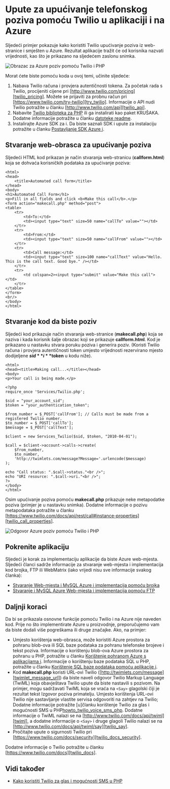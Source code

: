 <properties
    pageTitle="Upute za upućivanje telefonskog poziva s Twilio (i) | Microsoft Azure"
    description="Saznajte kako nazvati i slanje SMS poruke sa servisom Twilio API na Azure. Uzorci su i aplikacije."
    documentationCenter="php"
    services=""
    authors="devinrader"
    manager="twilio"
    editor="mollybos"/>

<tags
    ms.service="multiple"
    ms.workload="na"
    ms.tgt_pltfrm="na"
    ms.devlang="PHP"
    ms.topic="article"
    ms.date="11/25/2014"
    ms.author="microsofthelp@twilio.com"/>

# <a name="how-to-make-a-phone-call-using-twilio-in-a-php-application-on-azure"></a>Upute za upućivanje telefonskog poziva pomoću Twilio u aplikaciji i na Azure

Sljedeći primjer pokazuje kako koristiti Twilio upućivanje poziva iz web-stranice i smješten u Azure. Rezultat aplikacije tražit će od korisnika nazvati vrijednosti, kao što je prikazano na sljedećem zaslonu snimka.

![Obrazac za Azure poziv pomoću Twilio i PHP][twilio_php]

Morat ćete biste pomoću koda u ovoj temi, učinite sljedeće:

1. Nabava Twilio računa i provjera autentičnosti tokena. Za početak rada s Twilio, procijeniti cijene pri [http://www.twilio.com/pricing][twilio_pricing]. Možete se prijaviti za probnu račun pri [https://www.twilio.com/try-twilio][try_twilio]. Informacije o API nudi Twilio potražite u članku [http://www.twilio.com/api][twilio_api].
2. Nabavite [Twilio biblioteka za PHP](https://github.com/twilio/twilio-php) ili ga instalirati kao paket KRUŠAKA. Dodatne informacije potražite u članku [datoteke readme](https://github.com/twilio/twilio-php/blob/master/README.md).
3. Instalirajte Azure SDK za i. Da biste saznali SDK i upute za instalaciju potražite u članku [Postavljanje SDK Azure i][setup_php_sdk].

## <a name="create-a-web-form-for-making-a-call"></a>Stvaranje web-obrasca za upućivanje poziva

Sljedeći HTML kod prikazan je način stvaranja web-stranicu (**callform.html**) koja se dohvaća korisničkih podataka za upućivanje poziva:

    <html>
    <head>
        <title>Automated call form</title>
    </head>
    <body>
    <h1>Automated Call Form</h1>
    <p>Fill in all fields and click <b>Make this call</b>.</p>
    <form action="makecall.php" method="post">
    <table>
        <tr>
            <td>To:</td>
            <td><input type="text" size=50 name="callTo" value=""></td>
        </tr>
        <tr>
            <td>From:</td>
            <td><input type="text" size=50 name="callFrom" value=""></td>
        </tr>
        <tr>
            <td>Call message:</td>
            <td><input type="text" size=100 name="callText" value="Hello. This is the call text. Good bye." /></td>
        </tr>
        <tr>
            <td colspan=2><input type="submit" value="Make this call"></td>
        </tr>
    </table>
    </form>
    <br/>
    </body>
    </html>

## <a name="create-the-code-to-make-the-call"></a>Stvaranje kod da biste poziv
Sljedeći kod prikazuje način stvaranja web-stranice (**makecall.php**) koja se naziva i kada korisnik šalje obrazac koji se prikazuje **callform.html**. Kod je prikazano u nastavku stvara poruku poziva i generira poziv. (Koristi Twilio računa i provjera autentičnosti token umjesto vrijednosti rezervirano mjesto dodijeljene **$sid** i **$token** u kodu niže).

    <html>
    <head><title>Making call...</title></head>
    <body>
    <p>Your call is being made.</p>

    <?php
    require_once 'Services/Twilio.php';

    $sid = "your_account_sid";
    $token = "your_authentication_token";

    $from_number = $_POST['callFrom']; // Calls must be made from a registered Twilio number.
    $to_number = $_POST['callTo'];
    $message = $_POST['callText'];

    $client = new Services_Twilio($sid, $token, "2010-04-01");

    $call = $client->account->calls->create(
        $from_number,
        $to_number,
        'http://twimlets.com/message?Message='.urlencode($message)
    );

    echo "Call status: ".$call->status."<br />";
    echo "URI resource: ".$call->uri."<br />";
    ?>
    </body>
    </html>

Osim upućivanje poziva pomoću **makecall.php** prikazuje neke metapodatke poziva (primjer je u nastavku snimka). Dodatne informacije o pozivu metapodataka potražite u članku [https://www.twilio.com/docs/api/rest/call#instance-properties][twilio_call_properties].

![Odgovor Azure poziv pomoću Twilio i PHP][twilio_php_response]

## <a name="run-the-application"></a>Pokrenite aplikaciju
Sljedeći je korak za implementaciju aplikacije da biste Azure web-mjesta. Sljedeći članci sadrže informacije za stvaranje web-mjesta i implementacija kod brojka, FTP ili WebMatrix (iako vrijedi nisu sve informacije svakog članka):

* [Stvaranje Web-mjesta i MySQL Azure i implementacija pomoću brojka][website-git]
* [Stvaranje i MySQL Azure Web-mjesta i implementacija pomoću FTP][website-ftp]

## <a name="next-steps"></a>Daljnji koraci
Da bi se prikazala osnovne funkcije pomoću Twilio i na Azure nije naveden kod. Prije no što implementirate Azure u proizvodnje, preporučujemo vam da biste dodali više pogreškama ili druge značajke. Ako, na primjer:

* Umjesto korištenja web-obrasca, može koristiti Azure prostora za pohranu blob-ova ili SQL baze podataka za pohranu telefonske brojeve i tekst poziva. Informacije o korištenju blob-ova Azure prostora za pohranu u PHP, potražite u članku [Korištenje pohranom Azure s aplikacijama i][howto_blob_storage_php]. Informacije o korištenju baze podataka SQL u PHP, potražite u članku [Korištenje SQL baze podataka pomoću aplikacije i][howto_sql_azure_php].
* Kod **makecall.php** koristi URL-ovi Twilio ([http://twimlets.com/message][twimlet_message_url]) da biste naveli odgovor Twilio Markup Language (TwiML) koja obavještava Twilio upute da biste nastavili s pozivom. Na primjer, mogu sadržavati TwiML koja se vraća na `<Say>` glagolski čiji je rezultat tekst Izgovor poziva primatelju. Umjesto korištenja URL-ovi Twilio nije sastavljanje vlastite servisa odgovoriti na zahtjev na Twilio; Dodatne informacije potražite [u]članku korištenje Twilio za glas i mogućnosti SMS u PHP[howto_twilio_voice_sms_php]. Dodatne informacije o TwiML nalazi se na [http://www.twilio.com/docs/api/twiml][twiml], a dodatne informacije o `<Say>` i druge glagoli Twilio nalazi se na [http://www.twilio.com/docs/api/twiml/say][twilio_say].
* Pročitajte upute o sigurnosti Twilio pri [https://www.twilio.com/docs/security][twilio_docs_security].

Dodatne informacije o Twilio potražite u članku [https://www.twilio.com/docs][twilio_docs].

## <a name="see-also"></a>Vidi također
* [Kako koristiti Twilio za glas i mogućnosti SMS u PHP](partner-twilio-php-how-to-use-voice-sms.md)

[twilio_pricing]: http://www.twilio.com/pricing
[try_twilio]: http://www.twilio.com/try-twilio
[twilio_api]: http://www.twilio.com/api
[verify_phone]: https://www.twilio.com/user/account/phone-numbers/verified#
[setup_php_sdk]: http://azurephp.interoperabilitybridges.com/articles/setup-the-windows-azure-sdk-for-php
[twimlet_message_url]: http://twimlets.com/message
[twiml]: http://www.twilio.com/docs/api/twiml
[twilio_api_service]: http://api.twilio.com
[build_php_azure_app]: http://azurephp.interoperabilitybridges.com/articles/build-and-deploy-a-windows-azure-php-application
[howto_twilio_voice_sms_php]: partner-twilio-php-how-to-use-voice-sms.md
[howto_blob_storage_php]: http://azure.microsoft.com/documentation/articles/storage-php-how-to-use-blobs/
[howto_sql_azure_php]: http://azure.microsoft.com/documentation/articles/sql-database-php-how-to-use/
[twilio_call_properties]: https://www.twilio.com/docs/api/rest/call#instance-properties
[twilio_docs_security]: http://www.twilio.com/docs/security
[twilio_docs]: http://www.twilio.com/docs
[twilio_say]: http://www.twilio.com/docs/api/twiml/say
[ssl_validation]: http://readthedocs.org/docs/twilio-php/en/latest/usage/rest.html
[twilio_php]: ./media/partner-twilio-php-make-phone-call/WA_TwilioPHPCallForm.jpg
[twilio_php_response]: ./media/partner-twilio-php-make-phone-call/WA_TwilioPHPMakeCall.jpg
[website-git]: ./web-sites/web-sites-php-mysql-deploy-use-git.md
[website-ftp]: ./web-sites/web-sites-php-mysql-deploy-use-ftp.md
[twilio_php_github]: https://github.com/twilio/twilio-php
